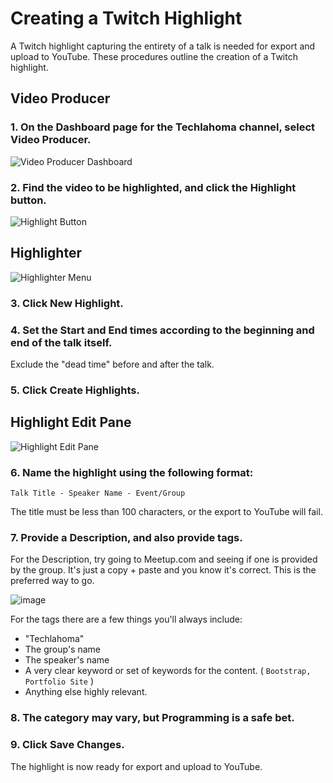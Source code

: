 # Creating a Twitch Highlight
A Twitch highlight capturing the entirety of a talk is needed for export and upload to YouTube. These procedures outline the creation of a Twitch highlight. 

## Video Producer
### 1. On the Dashboard page for the Techlahoma channel, select **Video Producer**.

![Video Producer Dashboard](https://raw.githubusercontent.com/techlahoma/broadcasting/master/TwitchHighlighting/Dashboard.PNG)

### 2. Find the video to be highlighted, and click the **Highlight** button.

![Highlight Button](https://raw.githubusercontent.com/techlahoma/broadcasting/master/TwitchHighlighting/Highlight%20Button.PNG)

## Highlighter

![Highlighter Menu](https://raw.githubusercontent.com/techlahoma/broadcasting/master/TwitchHighlighting/Highlighter%20Menu.PNG)

### 3. Click **New Highlight**.

### 4. Set the **Start** and **End** times according to the beginning and end of the talk itself. 

Exclude the "dead time" before and after the talk.

### 5. Click **Create Highlights**. 

## Highlight Edit Pane

![Highlight Edit Pane](https://raw.githubusercontent.com/techlahoma/broadcasting/master/TwitchHighlighting/Edit%20Highlight.PNG)

### 6. Name the highlight using the following format:

```
Talk Title - Speaker Name - Event/Group
```

The title must be less than 100 characters, or the export to YouTube will fail.

### 7. Provide a Description, and also provide tags. 

For the Description, try going to Meetup.com and seeing if one is provided by the group. It's just a copy + paste and you know it's correct. This is the preferred way to go.

![image](https://user-images.githubusercontent.com/954596/32418141-e38ceb7e-c229-11e7-8aee-db87bc569737.png)


For the tags there are a few things you'll always include:
 * "Techlahoma"
 * The group's name
 * The speaker's name
 * A very clear keyword or set of keywords for the content. ( `Bootstrap, Portfolio Site` )
 * Anything else highly relevant.

### 8. The category may vary, but **Programming** is a safe bet.

### 9. Click **Save Changes**.

The highlight is now ready for export and upload to YouTube.
